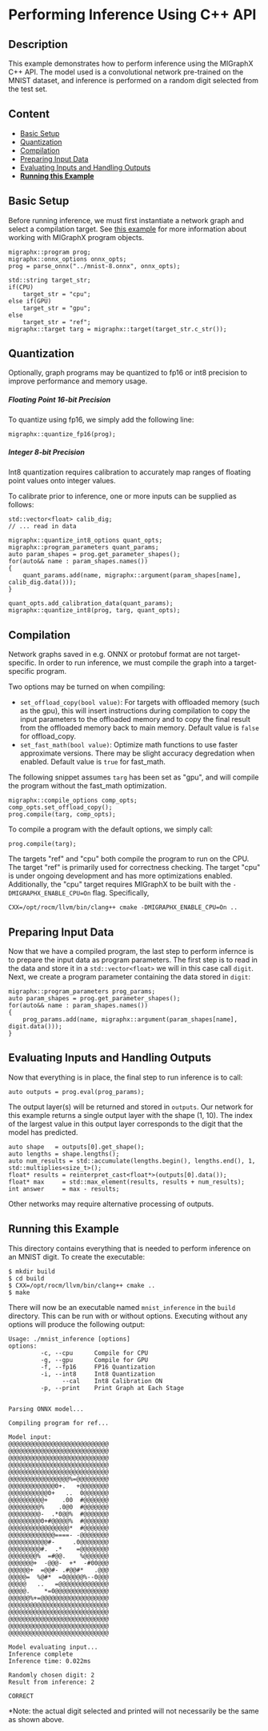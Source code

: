 # Performing Inference Using C++ API

## Description
This example demonstrates how to perform inference using the MIGraphX C++ API. The model used is a convolutional network pre-trained on the MNIST dataset, and inference is performed on a random digit selected from the test set. 

## Content
- [Basic Setup](#Basic-Setup)
- [Quantization](#Quantization)
- [Compilation](#Compilation)
- [Preparing Input Data](#Preparing-Input-Data)
- [Evaluating Inputs and Handling Outputs](#Evaluating-Inputs-and-Handling-Outputs)
- [**Running this Example**](#Running-this-Example)

## Basic Setup
Before running inference, we must first instantiate a network graph and select a compilation target. See [this example](../cpp_parse_load_save) for more information about working with MIGraphX program objects. 
```
migraphx::program prog;
migraphx::onnx_options onnx_opts;
prog = parse_onnx("../mnist-8.onnx", onnx_opts);

std::string target_str;
if(CPU)
    target_str = "cpu";
else if(GPU)
    target_str = "gpu";
else
    target_str = "ref";
migraphx::target targ = migraphx::target(target_str.c_str());
```

## Quantization
Optionally, graph programs may be quantized to fp16 or int8 precision to improve performance and memory usage. 

##### Floating Point 16-bit Precision
To quantize using fp16, we simply add the following line:
```
migraphx::quantize_fp16(prog);
```

##### Integer 8-bit Precision
Int8 quantization requires calibration to accurately map ranges of floating point values onto integer values. 

To calibrate prior to inference, one or more inputs can be supplied as follows:
```
std::vector<float> calib_dig;
// ... read in data

migraphx::quantize_int8_options quant_opts;
migraphx::program_parameters quant_params;
auto param_shapes = prog.get_parameter_shapes();
for(auto&& name : param_shapes.names())
{
    quant_params.add(name, migraphx::argument(param_shapes[name], calib_dig.data()));
}

quant_opts.add_calibration_data(quant_params);
migraphx::quantize_int8(prog, targ, quant_opts);
```

## Compilation 
Network graphs saved in e.g. ONNX or protobuf format are not target-specific. In order to run inference, we must compile the graph into a target-specific program. 

Two options may be turned on when compiling:
- `set_offload_copy(bool value)`: For targets with offloaded memory (such as the gpu), this will insert instructions during compilation to copy the input parameters to the offloaded memory and to copy the final result from the offloaded memory back to main memory. Default value is `false` for offload_copy.
- `set_fast_math(bool value)`: Optimize math functions to use faster approximate versions. There may be slight accuracy degredation when enabled. Default value is `true` for fast_math. 

The following snippet assumes `targ` has been set as "gpu", and will compile the program without the fast_math optimization.
```
migraphx::compile_options comp_opts;
comp_opts.set_offload_copy();
prog.compile(targ, comp_opts);
``` 

To compile a program with the default options, we simply call:
```
prog.compile(targ);
```

The targets "ref" and "cpu" both compile the program to run on the CPU. The target "ref" is primarily used for correctness checking. The target "cpu" is under ongoing development and has more optimizations enabled. Additionally, the "cpu" target requires MIGraphX to be built with the `-DMIGRAPHX_ENABLE_CPU=On` flag. Specifically, 
```
CXX=/opt/rocm/llvm/bin/clang++ cmake -DMIGRAPHX_ENABLE_CPU=On ..
```

## Preparing Input Data
Now that we have a compiled program, the last step to perform infernce is to prepare the input data as program parameters. 
The first step is to read in the data and store it in a `std::vector<float>` we will in this case call `digit`. 
Next, we create a program parameter containing the data stored in `digit`:
```
migraphx::program_parameters prog_params;
auto param_shapes = prog.get_parameter_shapes();
for(auto&& name : param_shapes.names())
{
    prog_params.add(name, migraphx::argument(param_shapes[name], digit.data()));
}
```

## Evaluating Inputs and Handling Outputs
Now that everything is in place, the final step to run inference is to call:
```
auto outputs = prog.eval(prog_params);
```

The output layer(s) will be returned and stored in `outputs`. Our network for this example returns a single output layer with the shape (1, 10). The index of the largest value in this output layer corresponds to the digit that the model has predicted. 
```
auto shape   = outputs[0].get_shape();
auto lengths = shape.lengths();
auto num_results = std::accumulate(lengths.begin(), lengths.end(), 1, std::multiplies<size_t>();
float* results = reinterpret_cast<float*>(outputs[0].data());
float* max     = std::max_element(results, results + num_results);
int answer     = max - results;
```

Other networks may require alternative processing of outputs. 


## Running this Example
This directory contains everything that is needed to perform inference on an MNIST digit. To create the executable:
```
$ mkdir build
$ cd build
$ CXX=/opt/rocm/llvm/bin/clang++ cmake ..
$ make
```
There will now be an executable named `mnist_inference` in the `build` directory. This can be run with or without options. Executing without any options will produce the following output:
```
Usage: ./mnist_inference [options]
options:
         -c, --cpu      Compile for CPU
         -g, --gpu      Compile for GPU
         -f, --fp16     FP16 Quantization
         -i, --int8     Int8 Quantization
               --cal    Int8 Calibration ON
         -p, --print    Print Graph at Each Stage


Parsing ONNX model...

Compiling program for ref...

Model input: 
@@@@@@@@@@@@@@@@@@@@@@@@@@@@
@@@@@@@@@@@@@@@@@@@@@@@@@@@@
@@@@@@@@@@@@@@@@@@@@@@@@@@@@
@@@@@@@@@@@@@@@@@@@@@@@@@@@@
@@@@@@@@@@@@@@@@@@@@@@@@@@@@
@@@@@@@@@@@@@@@@@%=@@@@@@@@@
@@@@@@@@@@@@@0+.   +@@@@@@@@
@@@@@@@@@@@0+   ..  0@@@@@@@
@@@@@@@@@@+    .00  #@@@@@@@
@@@@@@@@@%    .0@0  #@@@@@@@
@@@@@@@@@-  .*0@@%  #@@@@@@@
@@@@@@@@@0+#@@@@@%  #@@@@@@@
@@@@@@@@@@@@@@@@@*  #@@@@@@@
@@@@@@@@@@@@@====- -@@@@@@@@
@@@@@@@@@@@#-     .0@@@@@@@@
@@@@@@@@@#.  .*    =@@@@@@@@
@@@@@@@@%  =#@@.    %@@@@@@@
@@@@@@@+  -@@@-  +*  -#00@@@
@@@@@@+  =@@#- .#@@#*   .@@@
@@@@@=  %@#*  =0@@@@@%--0@@@
@@@@@   ..   =@@@@@@@@@@@@@@
@@@@@.    *=0@@@@@@@@@@@@@@@
@@@@@@%+=@@@@@@@@@@@@@@@@@@@
@@@@@@@@@@@@@@@@@@@@@@@@@@@@
@@@@@@@@@@@@@@@@@@@@@@@@@@@@
@@@@@@@@@@@@@@@@@@@@@@@@@@@@
@@@@@@@@@@@@@@@@@@@@@@@@@@@@
@@@@@@@@@@@@@@@@@@@@@@@@@@@@

Model evaluating input...
Inference complete
Inference time: 0.022ms

Randomly chosen digit: 2
Result from inference: 2

CORRECT

```

*Note: the actual digit selected and printed will not necessarily be the same as shown above. 